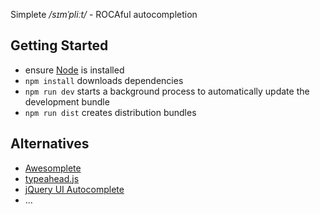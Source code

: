 Simplete _/sɪmˈpliːt/_ - ROCAful autocompletion


Getting Started
---------------

* ensure [Node](http://nodejs.org) is installed
* `npm install` downloads dependencies
* `npm run dev` starts a background process to automatically update the
  development bundle
* `npm run dist` creates distribution bundles


Alternatives
------------

* [Awesomplete](http://leaverou.github.io/awesomplete/)
* [typeahead.js](http://twitter.github.io/typeahead.js/)
* [jQuery UI Autocomplete](http://jqueryui.com/autocomplete/)
* &hellip;
